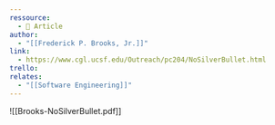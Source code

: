 ```yaml
---
ressource:
  - 📰 Article
author:
  - "[[Frederick P. Brooks, Jr.]]"
link:
  - https://www.cgl.ucsf.edu/Outreach/pc204/NoSilverBullet.html
trello: 
relates:
  - "[[Software Engineering]]"
---
```

![[Brooks-NoSilverBullet.pdf]]